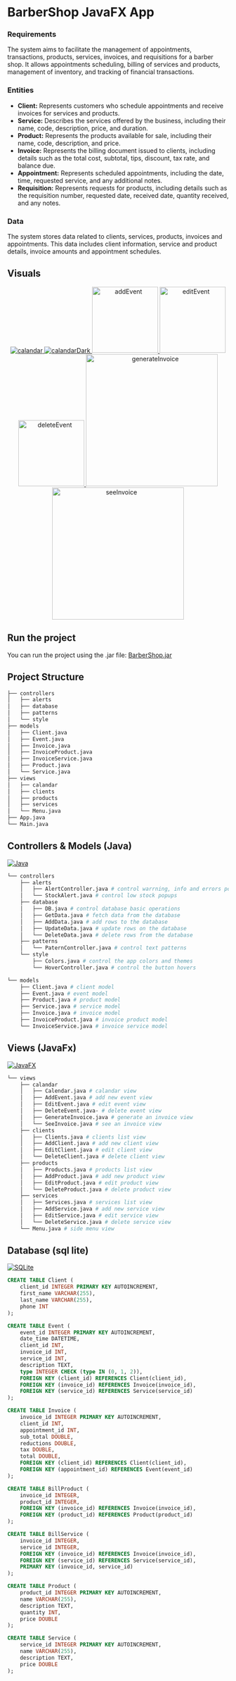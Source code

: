 # BarberShop JavaFX App
### Requirements
The system aims to facilitate the management of appointments, transactions, products, services, invoices, and requisitions for a barber shop. 
It allows appointments scheduling, billing of services and products, management of inventory, and tracking of financial transactions.
### Entities
- **Client:** Represents customers who schedule appointments and receive invoices for services and products.
- **Service:** Describes the services offered by the business, including their name, code, description, price, and duration.
- **Product:** Represents the products available for sale, including their name, code, description, and price.
- **Invoice:** Represents the billing document issued to clients, including details such as the total cost, subtotal, tips, discount, tax rate, and balance due.
- **Appointment:** Represents scheduled appointments, including the date, time, requested service, and any additional notes.
- **Requisition:** Represents requests for products, including details such as the requisition number, requested date, received date, quantity received, and any notes.
### Data
The system stores data related to clients, services, products, invoices and appointments. 
This data includes client information, service and product details, invoice amounts and appointment schedules.

## Visuals
<center>
  <a href="https://github.com/NiemaAM/BarberShop-JavaFX-App">
    <img src="images/calendar.png" alt="calandar">
  </a>
  <a href="https://github.com/NiemaAM/BarberShop-JavaFX-App">
    <img src="images/calendarDark.png" alt="calandarDark">
  </a>
  <a href="https://github.com/NiemaAM/BarberShop-JavaFX-App">
    <img src="images/addEvent.png" alt="addEvent" height = "150">
  </a>
  <a href="https://github.com/NiemaAM/BarberShop-JavaFX-App">
    <img src="images/editEvent.png" alt="editEvent" height = "150">
  </a>
  <a href="https://github.com/NiemaAM/BarberShop-JavaFX-App">
    <img src="images/deleteEvent.png" alt="deleteEvent" height = "150">
  </a>
  <a href="https://github.com/NiemaAM/BarberShop-JavaFX-App">
    <img src="images/generateInvoice.png" alt="generateInvoice" height = "300">
  </a>
  <a href="https://github.com/NiemaAM/BarberShop-JavaFX-App">
    <img src="images/seeInvoice.png" alt="seeInvoice" height = "300">
  </a>
</center>

## Run the project
You can run the project using the .jar file: [BarberShop.jar](https://github.com/NiemaAM/BarberShop-JavaFX-App/blob/main/BarberShop/BarberShop.jar.lnk)

## Project Structure
```bash
├── controllers
│   ├── alerts
│   ├── database
│   ├── patterns
│   └── style
├── models
│   ├── Client.java
│   ├── Event.java
│   ├── Invoice.java
│   ├── InvoiceProduct.java
│   ├── InvoiceService.java
│   ├── Product.java
│   └── Service.java
├── views
│   ├── calandar
│   ├── clients
│   ├── products
│   ├── services
│   └── Menu.java
├── App.java
└── Main.java
```

## Controllers & Models (Java)
[![Java](https://img.shields.io/badge/Java-17-red.svg)](https://www.java.com)
```bash
└── controllers
    ├── alerts
    │   ├── AlertController.java # control warrning, info and errors popups
    │   └── StockAlert.java # control low stock popups
    ├── database
    │   ├── DB.java # control database basic operations
    │   ├── GetData.java # fetch data from the database
    │   ├── AddData.java # add rows to the database
    │   ├── UpdateData.java # update rows on the database 
    │   └── DeleteData.java # delete rows from the database
    ├── patterns
    │   └── PaternController.java # control text patterns
    └── style
        ├── Colors.java # control the app colors and themes
        └── HoverController.java # control the button hovers
```
```bash
└── models
    ├── Client.java # client model
    ├── Event.java # event model
    ├── Product.java # product model
    ├── Service.java # service model
    ├── Invoice.java # invoice model
    ├── InvoiceProduct.java # invoice product model
    └── InvoiceService.java # invoice service model
```

## Views (JavaFx)
[![JavaFX](https://img.shields.io/badge/JavaFX-20-blue.svg)](https://openjfx.io)
```bash
└── views
    ├── calandar
    │   ├── Calendar.java # calandar view
    │   ├── AddEvent.java # add new event view
    │   ├── EditEvent.java # edit event view
    │   ├── DeleteEvent.java- # delete event view
    │   ├── GenerateInvoice.java # generate an invoice view
    │   └── SeeInvoice.java # see an invoice view
    ├── clients
    │   ├── Clients.java # clients list view
    │   ├── AddClient.java # add new client view
    │   ├── EditClient.java # edit client view
    │   └── DeleteClient.java # delete client view
    ├── products
    │   ├── Products.java # products list view
    │   ├── AddProduct.java # add new product view
    │   ├── EditProduct.java # edit product view
    │   └── DeleteProduct.java # delete product view
    ├── services
    │   ├── Services.java # services list view
    │   ├── AddService.java # add new service view
    │   ├── EditService.java # edit service view
    │   └── DeleteService.java # delete service view
    └── Menu.java # side menu view
```
## Database (sql lite)
[![SQLite](https://img.shields.io/badge/SQLite-3.39.2-lightgrey.svg)](https://www.sqlite.org)
```sql
CREATE TABLE Client (
    client_id INTEGER PRIMARY KEY AUTOINCREMENT,
    first_name VARCHAR(255),
    last_name VARCHAR(255),
    phone INT
);

CREATE TABLE Event (
    event_id INTEGER PRIMARY KEY AUTOINCREMENT,
    date_time DATETIME,
    client_id INT,
    invoice_id INT,
    service_id INT,
    description TEXT,
    type INTEGER CHECK (type IN (0, 1, 2)),
    FOREIGN KEY (client_id) REFERENCES Client(client_id),
    FOREIGN KEY (invoice_id) REFERENCES Invoice(invoice_id),
    FOREIGN KEY (service_id) REFERENCES Service(service_id)
);

CREATE TABLE Invoice (
    invoice_id INTEGER PRIMARY KEY AUTOINCREMENT,
    client_id INT,
    appointment_id INT,
    sub_total DOUBLE,
    reductions DOUBLE,
    tax DOUBLE,
    total DOUBLE,
    FOREIGN KEY (client_id) REFERENCES Client(client_id),
    FOREIGN KEY (appointment_id) REFERENCES Event(event_id)
);

CREATE TABLE BillProduct (
    invoice_id INTEGER,
    product_id INTEGER,
    FOREIGN KEY (invoice_id) REFERENCES Invoice(invoice_id),
    FOREIGN KEY (product_id) REFERENCES Product(product_id)
);

CREATE TABLE BillService (
    invoice_id INTEGER,
    service_id INTEGER,
    FOREIGN KEY (invoice_id) REFERENCES Invoice(invoice_id),
    FOREIGN KEY (service_id) REFERENCES Service(service_id),
    PRIMARY KEY (invoice_id, service_id)
);

CREATE TABLE Product (
    product_id INTEGER PRIMARY KEY AUTOINCREMENT,
    name VARCHAR(255),
    description TEXT,
    quantity INT,
    price DOUBLE
);

CREATE TABLE Service (
    service_id INTEGER PRIMARY KEY AUTOINCREMENT,
    name VARCHAR(255),
    description TEXT,
    price DOUBLE
);
```